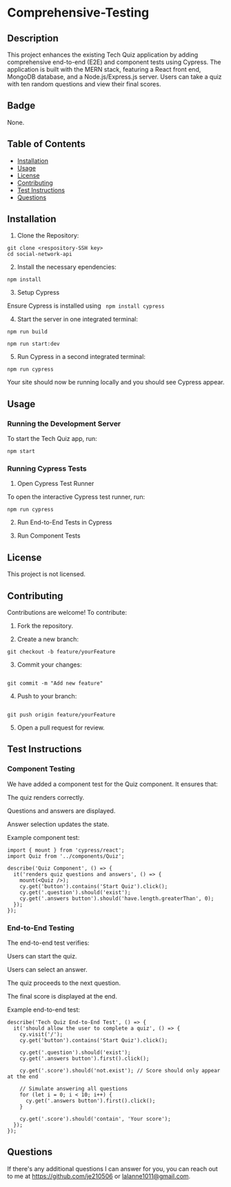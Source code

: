 # Comprehensive-Testing


## Description
This project enhances the existing Tech Quiz application by adding comprehensive end-to-end (E2E) and component tests using Cypress. The application is built with the MERN stack, featuring a React front end, MongoDB database, and a Node.js/Express.js server. Users can take a quiz with ten random questions and view their final scores.


## Badge
None.


## Table of Contents
- [Installation](#installation)
- [Usage](#usage)
- [License](#license)
- [Contributing](#contributing)
- [Test Instructions](#testinstructions)
- [Questions](#questions)
   

## Installation 
1. Clone the Repository:
```
git clone <respository-SSH key>
cd social-network-api
```

2. Install the necessary ependencies:
```
npm install
```

3. Setup Cypress

Ensure Cypress is installed using ``` npm install cypress```

4. Start the server in one integrated terminal:

```
npm run build

npm run start:dev
```

5. Run Cypress in a second integrated terminal:

```
npm run cypress
```

Your site should now be running locally and you should see Cypress appear.


## Usage 

### Running the Development Server

To start the Tech Quiz app, run:

```
npm start
```

### Running Cypress Tests

1. Open Cypress Test Runner

To open the interactive Cypress test runner, run:

```
npm run cypress 
```

2. Run End-to-End Tests in Cypress

3. Run Component Tests


## License 
This project is not licensed. 


## Contributing 
Contributions are welcome! To contribute:
1. Fork the repository.

2. Create a new branch:
```
git checkout -b feature/yourFeature
```

3. Commit your changes:
```

git commit -m "Add new feature"
```

4. Push to your branch:
```

git push origin feature/yourFeature
```

5. Open a pull request for review.


## Test Instructions 

### Component Testing

We have added a component test for the Quiz component. It ensures that:

The quiz renders correctly.

Questions and answers are displayed.

Answer selection updates the state.

Example component test:
```
import { mount } from 'cypress/react';
import Quiz from '../components/Quiz';

describe('Quiz Component', () => {
  it('renders quiz questions and answers', () => {
    mount(<Quiz />);
    cy.get('button').contains('Start Quiz').click();
    cy.get('.question').should('exist');
    cy.get('.answers button').should('have.length.greaterThan', 0);
  });
});
```

### End-to-End Testing

The end-to-end test verifies:

Users can start the quiz.

Users can select an answer.

The quiz proceeds to the next question.

The final score is displayed at the end.

Example end-to-end test:

```
describe('Tech Quiz End-to-End Test', () => {
  it('should allow the user to complete a quiz', () => {
    cy.visit('/');
    cy.get('button').contains('Start Quiz').click();
    
    cy.get('.question').should('exist');
    cy.get('.answers button').first().click();
    
    cy.get('.score').should('not.exist'); // Score should only appear at the end
    
    // Simulate answering all questions
    for (let i = 0; i < 10; i++) {
      cy.get('.answers button').first().click();
    }
    
    cy.get('.score').should('contain', 'Your score');
  });
});
```


## Questions 
If there's any additional questions I can answer for you, you can reach out to me at https://github.com/je210506 or [lalanne1011@gmail.com](mailto:lalanne1011@gmail.com}).
